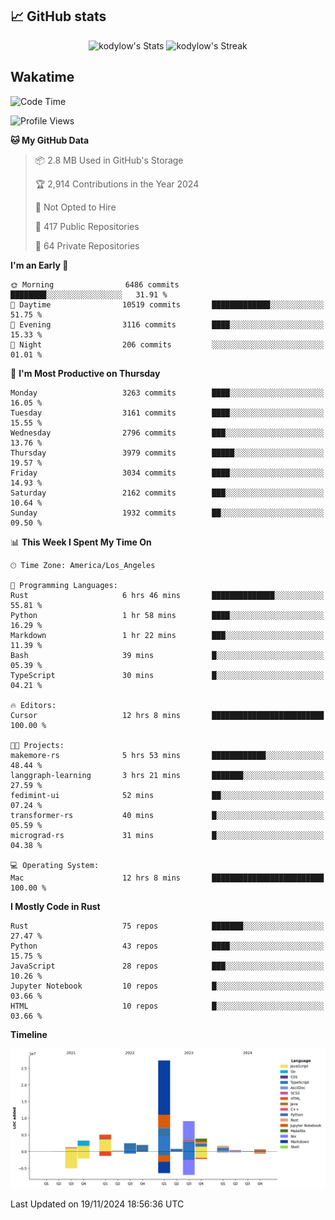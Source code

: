 ## 📈 GitHub stats
<!--START_SECTION:github-->
<div class="badges-githubstats">
  <p align="center">
    <img src="https://github-readme-stats.vercel.app/api?username=kodylow&theme=tokyonight&show_icons=true&hide_border=true&count_private=true" alt="kodylow's Stats" height="165">
    <img src="https://github-readme-streak-stats.herokuapp.com/?user=kodylow&theme=tokyonight&hide_border=true" alt="kodylow's Streak" height="165">
  </p>
</div>
<!--END_SECTION:github-->

## Wakatime 
<!--START_SECTION:waka-->
![Code Time](http://img.shields.io/badge/Code%20Time-1%2C269%20hrs%2045%20mins-blue)

![Profile Views](http://img.shields.io/badge/Profile%20Views-14-blue)

**🐱 My GitHub Data** 

> 📦 2.8 MB Used in GitHub's Storage 
 > 
> 🏆 2,914 Contributions in the Year 2024
 > 
> 🚫 Not Opted to Hire
 > 
> 📜 417 Public Repositories 
 > 
> 🔑 64 Private Repositories 
 > 
**I'm an Early 🐤** 

```text
🌞 Morning                6486 commits        ████████░░░░░░░░░░░░░░░░░   31.91 % 
🌆 Daytime                10519 commits       █████████████░░░░░░░░░░░░   51.75 % 
🌃 Evening                3116 commits        ████░░░░░░░░░░░░░░░░░░░░░   15.33 % 
🌙 Night                  206 commits         ░░░░░░░░░░░░░░░░░░░░░░░░░   01.01 % 
```
📅 **I'm Most Productive on Thursday** 

```text
Monday                   3263 commits        ████░░░░░░░░░░░░░░░░░░░░░   16.05 % 
Tuesday                  3161 commits        ████░░░░░░░░░░░░░░░░░░░░░   15.55 % 
Wednesday                2796 commits        ███░░░░░░░░░░░░░░░░░░░░░░   13.76 % 
Thursday                 3979 commits        █████░░░░░░░░░░░░░░░░░░░░   19.57 % 
Friday                   3034 commits        ████░░░░░░░░░░░░░░░░░░░░░   14.93 % 
Saturday                 2162 commits        ███░░░░░░░░░░░░░░░░░░░░░░   10.64 % 
Sunday                   1932 commits        ██░░░░░░░░░░░░░░░░░░░░░░░   09.50 % 
```


📊 **This Week I Spent My Time On** 

```text
🕑︎ Time Zone: America/Los_Angeles

💬 Programming Languages: 
Rust                     6 hrs 46 mins       ██████████████░░░░░░░░░░░   55.81 % 
Python                   1 hr 58 mins        ████░░░░░░░░░░░░░░░░░░░░░   16.29 % 
Markdown                 1 hr 22 mins        ███░░░░░░░░░░░░░░░░░░░░░░   11.39 % 
Bash                     39 mins             █░░░░░░░░░░░░░░░░░░░░░░░░   05.39 % 
TypeScript               30 mins             █░░░░░░░░░░░░░░░░░░░░░░░░   04.21 % 

🔥 Editors: 
Cursor                   12 hrs 8 mins       █████████████████████████   100.00 % 

🐱‍💻 Projects: 
makemore-rs              5 hrs 53 mins       ████████████░░░░░░░░░░░░░   48.44 % 
langgraph-learning       3 hrs 21 mins       ███████░░░░░░░░░░░░░░░░░░   27.59 % 
fedimint-ui              52 mins             ██░░░░░░░░░░░░░░░░░░░░░░░   07.24 % 
transformer-rs           40 mins             █░░░░░░░░░░░░░░░░░░░░░░░░   05.59 % 
micrograd-rs             31 mins             █░░░░░░░░░░░░░░░░░░░░░░░░   04.38 % 

💻 Operating System: 
Mac                      12 hrs 8 mins       █████████████████████████   100.00 % 
```

**I Mostly Code in Rust** 

```text
Rust                     75 repos            ███████░░░░░░░░░░░░░░░░░░   27.47 % 
Python                   43 repos            ████░░░░░░░░░░░░░░░░░░░░░   15.75 % 
JavaScript               28 repos            ███░░░░░░░░░░░░░░░░░░░░░░   10.26 % 
Jupyter Notebook         10 repos            █░░░░░░░░░░░░░░░░░░░░░░░░   03.66 % 
HTML                     10 repos            █░░░░░░░░░░░░░░░░░░░░░░░░   03.66 % 
```



**Timeline**

![Lines of Code chart](https://raw.githubusercontent.com/Kodylow/Kodylow/master/assets/bar_graph.png)


 Last Updated on 19/11/2024 18:56:36 UTC
<!--END_SECTION:waka-->
